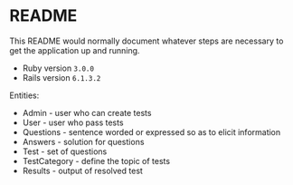 # README

This README would normally document whatever steps are necessary to get the
application up and running.

- Ruby version `3.0.0`
- Rails version `6.1.3.2`

Entities:

- Admin - user who can create tests
- User - user who pass tests
- Questions - sentence worded or expressed so as to elicit information
- Answers - solution for questions
- Test - set of questions
- TestCategory - define the topic of tests
- Results - output of resolved test
